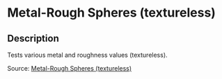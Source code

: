 # Metal-Rough Spheres (textureless)

## Description

Tests various metal and roughness values (textureless).

Source: [Metal-Rough Spheres (textureless)](https://github.com/KhronosGroup/glTF-Sample-Assets/tree/6f5b2f56eb285aa25b86f2de992596e596c5182d/Models/MetalRoughSpheresNoTextures)
